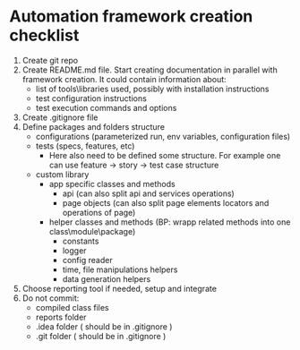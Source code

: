 # Automation framework creation checklist

1. Create git repo
2. Create README.md file. Start creating documentation in parallel with framework creation. It could contain information about:
    * list of tools\libraries used, possibly with installation instructions
    * test configuration instructions
    * test execution commands and options
3. Create .gitignore file
4. Define packages and folders structure
    * configurations (parameterized run, env variables, configuration files)
    * tests (specs, features, etc)
        * Here also need to be defined some structure. For example one can use feature -> story -> test case structure
    * custom library
        * app specific classes and methods 
            * api (can also split api and services operations)
            * page objects (can also split page elements locators and operations of page)
        * helper classes and methods (BP: wrapp related methods into one class\module\package)
            * constants
            * logger
            * config reader
            * time, file manipulations helpers
            * data generation helpers
5. Сhoose reporting tool if needed, setup and integrate 
6. Do not commit: 
    * compiled class files
    * reports folder
    * .idea folder ( should be in .gitignore )
    * .git folder  ( should be in .gitignore )

